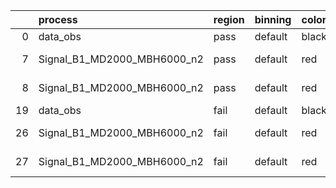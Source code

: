 |    | process                     | region   | binning   | color   | process_type   |   scale | variation   | source_filename                                                     | source_histname   | alias                       | title     |   combine_idx |     lnN |   shapes | syst_type   |   direction |   variation_alias |
|---:|:----------------------------|:---------|:----------|:--------|:---------------|--------:|:------------|:--------------------------------------------------------------------|:------------------|:----------------------------|:----------|--------------:|--------:|---------:|:------------|------------:|------------------:|
|  0 | data_obs                    | pass     | default   | black   | DATA           |       1 | nominal     | ./histograms_for_2DAlphabet_v8//BH_Data.root                        | hpass             | Data                        | Data      |           nan | nan     |      nan | nan         |         nan |               nan |
|  7 | Signal_B1_MD2000_MBH6000_n2 | pass     | default   | red     | SIGNAL         |       1 | lumi        | ./histograms_for_2DAlphabet_v8//BH_Signal_B1_MD2000_MBH6000_n2.root | hpass             | Signal_B1_MD2000_MBH6000_n2 | BH signal |           nan |   1.016 |      nan | lnN         |         nan |               nan |
|  8 | Signal_B1_MD2000_MBH6000_n2 | pass     | default   | red     | SIGNAL         |       1 | nominal     | ./histograms_for_2DAlphabet_v8//BH_Signal_B1_MD2000_MBH6000_n2.root | hpass             | Signal_B1_MD2000_MBH6000_n2 | BH signal |           nan | nan     |      nan | nan         |         nan |               nan |
| 19 | data_obs                    | fail     | default   | black   | DATA           |       1 | nominal     | ./histograms_for_2DAlphabet_v8//BH_Data.root                        | hfail             | Data                        | Data      |           nan | nan     |      nan | nan         |         nan |               nan |
| 26 | Signal_B1_MD2000_MBH6000_n2 | fail     | default   | red     | SIGNAL         |       1 | lumi        | ./histograms_for_2DAlphabet_v8//BH_Signal_B1_MD2000_MBH6000_n2.root | hfail             | Signal_B1_MD2000_MBH6000_n2 | BH signal |           nan |   1.016 |      nan | lnN         |         nan |               nan |
| 27 | Signal_B1_MD2000_MBH6000_n2 | fail     | default   | red     | SIGNAL         |       1 | nominal     | ./histograms_for_2DAlphabet_v8//BH_Signal_B1_MD2000_MBH6000_n2.root | hfail             | Signal_B1_MD2000_MBH6000_n2 | BH signal |           nan | nan     |      nan | nan         |         nan |               nan |